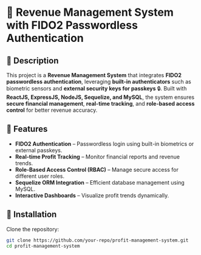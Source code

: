 # 🔐 Revenue Management System with FIDO2 Passwordless Authentication  

## 📌 Description  
This project is a **Revenue Management System** that integrates **FIDO2 passwordless authentication**, leveraging **built-in authenticators** such as biometric sensors and **external security keys for passkeys** 🔒. Built with **ReactJS, ExpressJS, NodeJS, Sequelize, and MySQL**, the system ensures **secure financial management**, **real-time tracking**, and **role-based access control** for better revenue accuracy.  

## 🚀 Features  
- **FIDO2 Authentication** – Passwordless login using built-in biometrics or external passkeys.  
- **Real-time Profit Tracking** – Monitor financial reports and revenue trends.  
- **Role-Based Access Control (RBAC)** – Manage secure access for different user roles.  
- **Sequelize ORM Integration** – Efficient database management using MySQL.  
- **Interactive Dashboards** – Visualize profit trends dynamically.  

## 🔧 Installation  
Clone the repository:  

```sh
git clone https://github.com/your-repo/profit-management-system.git
cd profit-management-system

